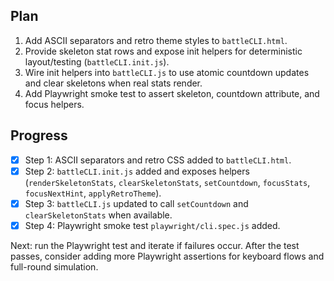 
## Plan

1. Add ASCII separators and retro theme styles to `battleCLI.html`.
2. Provide skeleton stat rows and expose init helpers for deterministic layout/testing (`battleCLI.init.js`).
3. Wire init helpers into `battleCLI.js` to use atomic countdown updates and clear skeletons when real stats render.
4. Add Playwright smoke test to assert skeleton, countdown attribute, and focus helpers.

## Progress

- [x] Step 1: ASCII separators and retro CSS added to `battleCLI.html`.
- [x] Step 2: `battleCLI.init.js` added and exposes helpers (`renderSkeletonStats`, `clearSkeletonStats`, `setCountdown`, `focusStats`, `focusNextHint`, `applyRetroTheme`).
- [x] Step 3: `battleCLI.js` updated to call `setCountdown` and `clearSkeletonStats` when available.
- [x] Step 4: Playwright smoke test `playwright/cli.spec.js` added.

Next: run the Playwright test and iterate if failures occur. After the test passes, consider adding more Playwright assertions for keyboard flows and full-round simulation.
